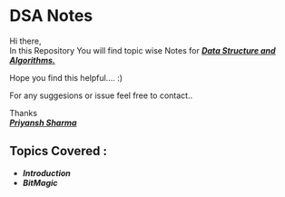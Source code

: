 # DSA Notes

Hi there,
<br>
In this Repository You will find topic wise Notes for <ins>***Data Structure and Algorithms.***</ins>

Hope you find this helpful.... :)

For any suggesions or issue feel free to contact..

Thanks
<br>
<ins>***Priyansh Sharma***</ins>
<br>

## Topics Covered :

- ***Introduction***
- ***BitMagic***
